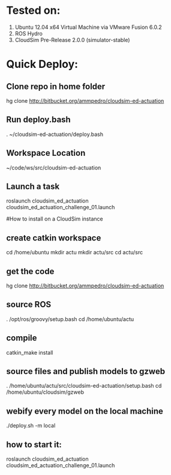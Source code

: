 # Tested on:

1. Ubuntu 12.04 x64 Virtual Machine via VMware Fusion 6.0.2
2. ROS Hydro
3. CloudSim Pre-Release 2.0.0 (simulator-stable)

# Quick Deploy:

## Clone repo in home folder
hg clone http://bitbucket.org/ammpedro/cloudsim-ed-actuation

## Run deploy.bash

. ~/cloudsim-ed-actuation/deploy.bash

## Workspace Location
~/code/ws/src/cloudsim-ed-actuation

## Launch a task
roslaunch cloudsim_ed_actuation cloudsim_ed_actuation_challenge_01.launch


#How to install on a CloudSim instance

## create catkin workspace
cd /home/ubuntu
mkdir actu
mkdir actu/src
cd actu/src

## get the code
hg clone http://bitbucket.org/ammpedro/cloudsim-ed-actuation

## source ROS
. /opt/ros/groovy/setup.bash
cd /home/ubuntu/actu

## compile
catkin_make install

## source files and publish models to gzweb
. /home/ubuntu/actu/src/cloudsim-ed-actuation/setup.bash
cd /home/ubuntu/cloudsim/gzweb

## webify every model on the local machine
./deploy.sh -m local

## how to start it:
roslaunch cloudsim_ed_actuation cloudsim_ed_actuation_challenge_01.launch
